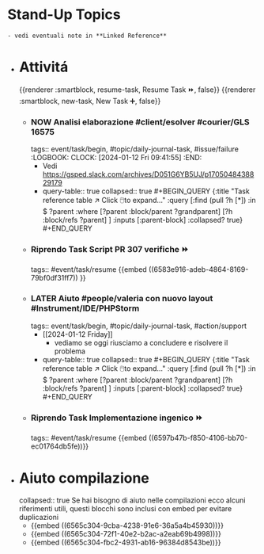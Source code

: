 # Stand-Up Topics
	- vedi eventuali note in **Linked Reference**
- # Attivitá
  {{renderer :smartblock, resume-task, Resume Task ⏩️, false}} {{renderer :smartblock, new-task, New Task ➕, false}}
	- ### NOW Analisi elaborazione #client/esolver #courier/GLS 16575
	  tags:: event/task/begin, #topic/daily-journal-task, #issue/failure
	  :LOGBOOK:
	  CLOCK: [2024-01-12 Fri 09:41:55]
	  :END:
		- Vedi https://gsped.slack.com/archives/D051G6YB5UJ/p1705048438829179
		- query-table:: true
		  collapsed:: true
		  #+BEGIN_QUERY
		  {:title "Task reference table ↗️ Click 🖱️to expand..." :query [:find (pull ?h [*])
		      :in $ ?parent
		      :where
		      [?parent :block/parent ?grandparent]
		      [?h :block/refs ?parent]
		  ]
		  :inputs [:parent-block]
		  :collapsed? true}
		  #+END_QUERY
	- ### Riprendo Task Script PR 307 verifiche ⏩️
	  tags:: #event/task/resume
	  {{embed ((6583e916-adeb-4864-8169-79bf0df31ff7)) }}
	- ### LATER Aiuto #people/valeria con nuovo layout #Instrument/IDE/PHPStorm 
	  tags:: event/task/begin, #topic/daily-journal-task, #action/support
		- [[2024-01-12 Friday]]
			- vediamo se oggi riusciamo a concludere e risolvere il problema
		- query-table:: true
		  collapsed:: true
		  #+BEGIN_QUERY
		  {:title "Task reference table ↗️ Click 🖱️to expand..." :query [:find (pull ?h [*])
		      :in $ ?parent
		      :where
		      [?parent :block/parent ?grandparent]
		      [?h :block/refs ?parent]
		  ]
		  :inputs [:parent-block]
		  :collapsed? true}
		  #+END_QUERY
	- ### Riprendo Task Implementazione ingenico ⏩️
	  tags:: #event/task/resume
	  {{embed ((6597b47b-f850-4106-bb70-ec01764db5fe))}}
- # Aiuto compilazione
  collapsed:: true
  Se hai bisogno di aiuto nelle compilazioni ecco alcuni riferimenti utili, questi blocchi sono inclusi con embed per evitare duplicazioni
	- {{embed ((6565c304-9cba-4238-91e6-36a5a4b45930))}}
	- {{embed ((6565c304-72f1-40e2-b2ac-a2eab69b4998))}}
	- {{embed ((6565c304-fbc2-4931-ab16-96384d8543be))}}